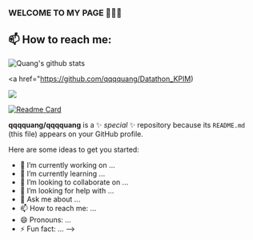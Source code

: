 ### WELCOME TO MY PAGE 👋👋👋


## 📫 How to reach me: 


![Quang's github stats](https://github-readme-stats-git-masterrstaa-rickstaa.vercel.app/api?username=qqqquang&show_icons=true&theme=tokyonight&hide=contribs,prs,issues)




<a href="https://github.com/qqqquang/Datathon_KPIM)
  <!-- Change the `github-readme-stats.anuraghazra1.vercel.app` to `github-readme-stats.vercel.app`  -->
  <img align="center" src="https://github-readme-stats.anuraghazra1.vercel.app/api/pin/?username=qqqquang&repo=Datathon_KPIM&theme=gruvbox" />
</a>  

[![Readme Card](https://github-readme-stats.vercel.app/api/pin/?username=anuraghazra&repo=github-readme-stats)](https://github.com/qqqquang/Datathon_KPIM)

**qqqquang/qqqquang** is a ✨ _special_ ✨ repository because its `README.md` (this file) appears on your GitHub profile.

Here are some ideas to get you started:

- 🔭 I’m currently working on ...
- 🌱 I’m currently learning ...
- 👯 I’m looking to collaborate on ...
- 🤔 I’m looking for help with ...
- 💬 Ask me about ...
- 📫 How to reach me: ...
- 😄 Pronouns: ...
- ⚡ Fun fact: ...
-->
